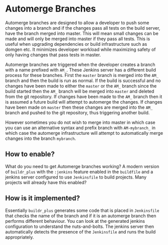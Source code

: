 # Automerge Branches

Automerge branches are designed to allow a developer to push some changes into a branch and if the changes pass
all tests on the build server, have the branch merged into master. This will mean small changes can be made
and will only be merged into master if they pass all tests. This is useful when upgrading dependencies or build
infrastructure such as domgen etc. It minimizes developer workload while maximizing safety of only having
changes that pass tests in master.

Automerge branches are triggered when the developer creates a branch with a name prefixed with `AM_`. These
Jenkins server has a different build process for these branches. First the `master` branch is merged into
the `AM_` branch and then the build is run as normal. If the build is successful and no changes have been
made to either the `master` or the `AM_` branch since the build started then the `AM_` branch will be merged
into `master` and deleted from the git repository. If changes have been made to the `AM_` branch then it
is assumed a future build will attempt to automerge the changes. If changes have been made on `master`
then these changes are merged into the `AM_` branch and pushed to the git repository, thus triggering another
build.

However sometimes you do not wish to merge into master in which case you can use an alternative syntax and
prefix branch with `AM-mybranch_` in which case the automerge infrastructure will attempt to automatically
merge changes into the branch `mybranch`.

## How to enable?

What do you need to get Automerge branches working? A modern version of `buildr_plus` with the `:jenkins`
feature enabled in the `buildfile` and a jenkins server configured to use `Jenkinsfile` to build projects.
Many projects will already have this enabled?

## How is it implemented?

Essentially `buildr_plus` generates some code that is placed in `Jenkinsfile` that checks the name of the
branch and if it is an automerge branch then performs different behaviour. You can look at the generated
jenkins configuration to understand the nuts-and-bolts. The jenkins server then automatically detects the
presence of the `Jenkinsfile` and runs the build appropriately.
